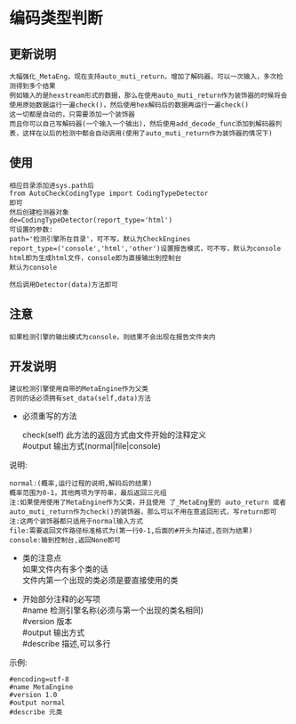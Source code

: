 # 编码类型判断
## 更新说明
    大幅强化_MetaEng，现在支持auto_muti_return，增加了解码器，可以一次输入，多次检测得到多个结果  
    例如输入的是hexstream形式的数据，那么在使用auto_muti_return作为装饰器的时候将会使用原始数据运行一遍check()，然后使用hex解码后的数据再运行一遍check()
    这一切都是自动的，只需要添加一个装饰器
    而且你可以自己写解码器(一个输入一个输出)，然后使用add_decode_func添加到解码器列表，这样在以后的检测中都会自动调用(使用了auto_muti_return作为装饰器的情况下)
    
## 使用
    相应目录添加进sys.path后  
    from AutoCheckCodingType import CodingTypeDetector
    即可
    然后创建检测器对象
    de=CodingTypeDetector(report_type='html')
    可设置的参数:
    path='检测引擎所在目录'，可不写，默认为CheckEngines
    report_type=('console','html','other')设置报告模式，可不写，默认为console
    html即为生成html文件，console即为直接输出到控制台
    默认为console

    然后调用Detector(data)方法即可
    
## 注意
    如果检测引擎的输出模式为console，则结果不会出现在报告文件夹内

## 开发说明
    建议检测引擎使用自带的MetaEngine作为父类
    否则的话必须拥有set_data(self,data)方法  

* 必须重写的方法  

    check(self)
    此方法的返回方式由文件开始的注释定义  
    #output 输出方式(normal|file|console)

说明:

    normal:(概率,运行过程的说明,解码后的结果)
    概率范围为0-1，其他两项为字符串，最后返回三元组
    注:如果使用使用了MetaEngine作为父类，并且使用 了_MetaEng里的 auto_return 或者auto_muti_return作为check()的装饰器，那么可以不用在意返回形式，写return即可
    注:这两个装饰器都只适用于normal输入方式
    file:需要返回文件路径标准格式为(第一行0-1,后面的#开头为描述,否则为结果)
    console:输到控制台,返回None即可

* 类的注意点  
如果文件内有多个类的话  
文件内第一个出现的类必须是要直接使用的类

* 开始部分注释的必写项  
#name 检测引擎名称(必须与第一个出现的类名相同)  
#version 版本  
#output 输出方式  
#describe 描述,可以多行  

示例:
```
#encoding=utf-8
#name MetaEngine
#version 1.0
#output normal
#describe 元类
```
